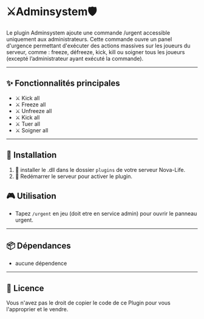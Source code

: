 # ⚔️Adminsystem🛡️
Le plugin Adminsystem ajoute une commande /urgent accessible uniquement aux administrateurs. Cette commande ouvre un panel d'urgence permettant d'exécuter des actions massives sur les joueurs du serveur, comme : freeze, défreeze, kick, kill ou soigner tous les joueurs (excepté l’administrateur ayant exécuté la commande).

---

## ✨ Fonctionnalités principales
* ⚔️ Kick all
* ⚔️ Freeze all
* ⚔️ Unfreeze all
* ⚔️ Kick all
* ⚔️ Tuer all
* ⚔️ Soigner all
  
---

## 🚀 Installation

1. 📂 installer le .dll dans le dossier `plugins` de votre serveur Nova-Life.
2. 🔄 Redémarrer le serveur pour activer le plugin.

 ## 🎮 Utilisation

* Tapez `/urgent` en jeu (doit etre en service admin) pour ouvrir le panneau urgent.
  
---

## 📦 Dépendances

* aucune dépendence

---

## 📄 Licence

Vous n'avez pas le droit de copier le code de ce Plugin pour vous l'approprier et le vendre.
